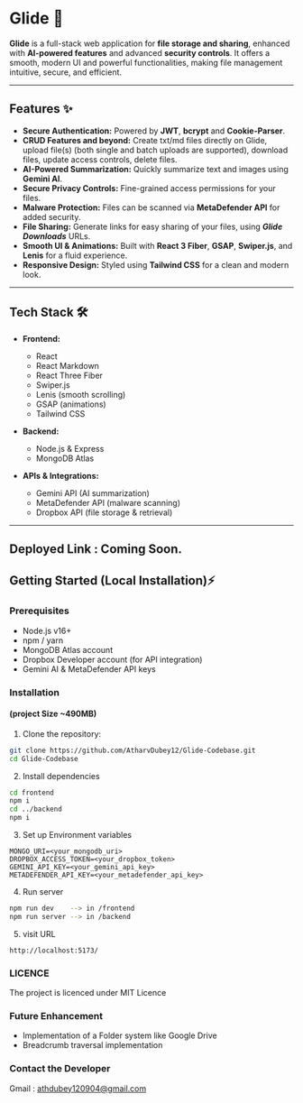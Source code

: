 # Glide 🚀

**Glide** is a full-stack web application for **file storage and sharing**, enhanced with **AI-powered features** and advanced **security controls**. It offers a smooth, modern UI and powerful functionalities, making file management intuitive, secure, and efficient.  

---

## Features ✨

- **Secure Authentication:** Powered by **JWT**, **bcrypt** and **Cookie-Parser**.
- **CRUD Features and beyond:** Create txt/md files directly on Glide, upload file(s) (both single and batch uploads are supported), download files, update access controls, delete files. 
- **AI-Powered Summarization:** Quickly summarize text and images using **Gemini AI**.  
- **Secure Privacy Controls:** Fine-grained access permissions for your files.  
- **Malware Protection:** Files can be scanned via **MetaDefender API** for added security.  
- **File Sharing:** Generate links for easy sharing of your files, using ***Glide Downloads*** URLs.  
- **Smooth UI & Animations:** Built with **React 3 Fiber**, **GSAP**, **Swiper.js**, and **Lenis** for a fluid experience.  
- **Responsive Design:** Styled using **Tailwind CSS** for a clean and modern look.

---

## Tech Stack 🛠️

- **Frontend:**  
  - React
  - React Markdown 
  - React Three Fiber  
  - Swiper.js  
  - Lenis (smooth scrolling)  
  - GSAP (animations)  
  - Tailwind CSS  

- **Backend:**  
  - Node.js & Express  
  - MongoDB Atlas  

- **APIs & Integrations:**  
  - Gemini API (AI summarization)  
  - MetaDefender API (malware scanning)  
  - Dropbox API (file storage & retrieval)

---
## Deployed Link : Coming Soon.

## Getting Started  (Local Installation)⚡

### Prerequisites

- Node.js v16+  
- npm / yarn  
- MongoDB Atlas account  
- Dropbox Developer account (for API integration)  
- Gemini AI & MetaDefender API keys  

### Installation 
#### (project Size ~490MB)

1. Clone the repository:  
```bash
git clone https://github.com/AtharvDubey12/Glide-Codebase.git
cd Glide-Codebase
```

2. Install dependencies 
```bash
cd frontend
npm i
cd ../backend
npm i
```

3. Set up Environment variables

```env
MONGO_URI=<your_mongodb_uri>
DROPBOX_ACCESS_TOKEN=<your_dropbox_token>
GEMINI_API_KEY=<your_gemini_api_key>
METADEFENDER_API_KEY=<your_metadefender_api_key>
```

4. Run server
```bash
npm run dev    --> in /frontend
npm run server --> in /backend
```

5. visit URL
```url
http://localhost:5173/
```

### LICENCE
The project is licenced under MIT Licence

### Future Enhancement
* Implementation of a Folder system like Google Drive
* Breadcrumb traversal implementation

### Contact the Developer
Gmail : athdubey120904@gmail.com

